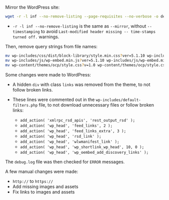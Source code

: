 Mirror the WordPress site:

```bash
wget -r -l inf --no-remove-listing --page-requisites --no-verbose -o debug.log http://innovationchallenge.open-contracting.org
```
- `-r -l inf --no-remove-listing` is the same as `--mirror`, without `--timestamping` to avoid `Last-modified header missing -- time-stamps turned off.` warnings.

Then, remove query strings from file names:

```bash
mv wp-includes/css/dist/block-library/style.min.css?ver=5.1.10 wp-includes/css/dist/block-library/style.min.css
mv wp-includes/js/wp-embed.min.js?ver=5.1.10 wp-includes/js/wp-embed.min.js
mv wp-content/themes/ocp/style.css?v=1.0 wp-content/themes/ocp/style.css
```

Some changes were made to WordPress:

- A hidden `div` with class `links` was removed from the theme, to not follow broken links.
- These lines were commented out in the `wp-includes/default-filters.php` file, to not download unnecessary files or follow broken links:

  - `add_action( 'xmlrpc_rsd_apis', 'rest_output_rsd' );`
  - `add_action( 'wp_head', 'feed_links', 2 );`
  - `add_action( 'wp_head', 'feed_links_extra', 3 );`
  - `add_action( 'wp_head', 'rsd_link' );`
  - `add_action( 'wp_head', 'wlwmanifest_link' );`
  - `add_action( 'wp_head', 'wp_shortlink_wp_head', 10, 0 );`
  - `add_action( 'wp_head', 'wp_oembed_add_discovery_links' );`

The `debug.log` file was then checked for `ERROR` messages.

A few manual changes were made:

- `http://` to `https://`
- Add missing images and assets
- Fix links to images and assets
